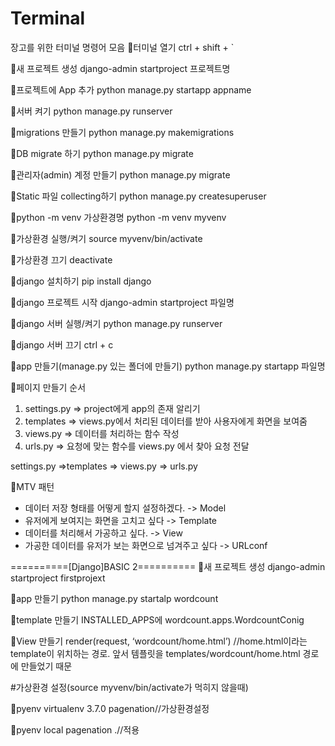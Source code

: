 # Terminal
장고를 위한 터미널 명령어 모음
🌱터미널 열기
ctrl + shift + `

🌱새 프로젝트 생성
django-admin startproject 프로젝트명

🌱프로젝트에 App 추가
python manage.py startapp appname

🌱서버 켜기
python manage.py runserver

🌱migrations 만들기
python manage.py makemigrations

🌱DB migrate 하기
python manage.py migrate

🌱관리자(admin) 계정 만들기
python manage.py migrate

🌱Static 파일 collecting하기
python manage.py createsuperuser

🌱python -m venv 가상환경명
python -m venv myvenv

🌱가상환경 실행/켜기
source myvenv/bin/activate

🌱가상환경 끄기
deactivate

🌱django 설치하기
pip install django

🌱django 프로젝트 시작
django-admin startproject 파일명

🌱django 서버 실행/켜기
python manage.py runserver

🌱django 서버 끄기
ctrl + c

🌱app 만들기(manage.py 있는 폴더에 만들기)
python manage.py startapp 파일명

🌱페이지 만들기 순서
1. settings.py => project에게 app의 존재 알리기
2. templates => views.py에서 처리된 데이터를 받아 사용자에게 화면을 보여줌
3. views.py => 데이터를 처리하는 함수 작성
4. urls.py => 요청에 맞는 함수를 views.py 에서 찾아 요청 전달

settings.py =>templates => views.py => urls.py


🌱MTV 패턴
- 데이터 저장 형태를 어떻게 할지 설정하겠다. -> Model
- 유저에게 보여지는 화면을 고치고 싶다 -> Template
- 데이터를 처리해서 가공하고 싶다. -> View
- 가공한 데이터를 유저가 보는 화면으로 넘겨주고 싶다 -> URLconf


==========[Django]BASIC 2==========
🌱새 프로젝트 생성
django-admin startproject firstprojext

🌱app 만들기
python manage.py startalp wordcount


🌱template 만들기
INSTALLED_APPS에 wordcount.apps.WordcountConig

🌱View 만들기
render(request, ‘wordcount/home.html’)
//home.html이라는 template이 위치하는 경로. 앞서 템플릿을 templates/wordcount/home.html 경로에 만들었기 때문


#가상환경 설정(source myvenv/bin/activate가 먹히지 않을때)

🌱pyenv virtualenv 3.7.0 pagenation//가상환경설정

🌱pyenv local pagenation .//적용

